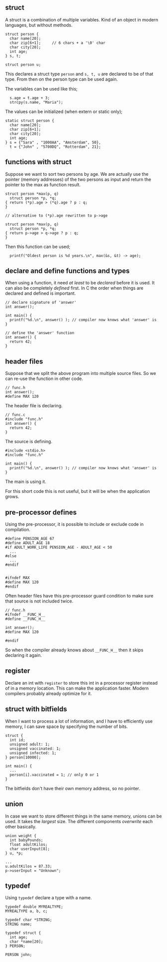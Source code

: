 ## struct

A struct is a combination of multiple variables. Kind of an object in modern
languages, but without methods.

```
struct person {
  char name[20];
  char zip[6+1];     // 6 chars + a '\0' char
  char city[20];
  int age;
} s, t;

struct person u;
```

This declares a struct type `person` and `s, t, u` are declared to be
of that type. From then on the person type can be used again.

The variables can be used like this;
```
  s.age = t.age + 3;
  strcpy(s.name, "Maria");
```

The values can be initialized (when extern or static only);
```
static struct person {
  char name[20];
  char zip[6+1];
  char city[20];
  int age;
} s = {"Sara" , "1000AA", "Amsterdam", 50},
  t = {"John" , "5700DQ", "Rotterdam", 21};
```


## functions with struct

Suppose we want to sort two persons by age. We are actually use the
pointer (memory addresses) of the two persons as input and return
the pointer to the max as function result.

```
struct person *max(p, q)
  struct person *p, *q;
{ return (*p).age > (*q).age ? p : q;
}

// alternative to (*p).age rewritten to p->age

struct person *max(p, q)
  struct person *p, *q;
{ return p->age > q->age ? p : q;
}

```

Then this function can be used;
```
  printf("Oldest person is %d years.\n", max(&s, &t) -> age);
```


## declare and define functions and types

When using a function, it need _at least_ to be *declared* before it is used.
It can also be completely *defined* first. In C the order when things are
declared and defined is important.

```
// declare signature of 'answer'
int answer();

int main() {
  printf("%d.\n", answer() ); // compiler now knows what 'answer' is
}

// define the 'answer' function
int answer() {
  return 42;
}
```

## header files

Suppose that we split the above program into multiple source files.
So we can re-use the function in other code.

```
// func.h
int answer();
#define MAX 120
```
The header file is declaring.

```
// func.c
#include "func.h"
int answer() {
  return 42;
}
```
The source is defining.

```
#include <stdio.h>
#include "func.h"

int main() {
  printf("%d.\n", answer() ); // compiler now knows what 'answer' is
}
```
The main is using it.

For this short code this is not useful, but it will be when the application
grows.

## pre-processor defines

Using the pre-processor, it is possible to include or exclude code in
compilation.
```
#define PENSION_AGE 67
#define ADULT_AGE 18
#if ADULT_WORK_LIFE PENSION_AGE - ADULT_AGE < 50
  ...
#else
  ...
#endif


#ifndef MAX
#define MAX 120
#endif
```

Often header files have this pre-processor guard condition to make sure that
source is not included twice.

```
// func.h
#ifndef __FUNC_H__
#define __FUNC_H__

int answer();
#define MAX 120

#endif
```
So when the compiler already knows about `__FUNC_H__` then it skips
declaring it again.

## register

Declare an int with `register` to store this int in a processor register
instead of in a memory location. This can make the application faster.
Modern compilers probably already optimize for it.

## struct with bitfields

When I want to process a lot of information, and I have to efficiently
use memory, I can save space by specifying the number of bits.
```
struct {
  int id;
  unsigned adult: 1;
  unsigned vaccinated: 1;
  unsigned infected: 1;
} person[10000];

int main() {
  ...
  person[i].vaccinated = 1; // only 0 or 1
}
```
The bitfields don't have their own memory address, so no pointer.

## union

In case we want to store different things in the same memory, unions can be
used. It takes the _largest_ size. The different components _overwrite_
each other basically.

```
union weight {
  int babyPounds;
  float adultKilos;
  char userInput[8];
} u, *p;

...
u.adultKilos = 87.33;
p->userInput = "Unknown";
```

## typedef
Using `typedef` declare a type with a name.

```
typedef double MYREALTYPE;
MYREALTYPE a, b, c;

typedef char *STRING;
STRING name;

typedef struct {
  int age;
  char *name[20];
} PERSON;

PERSON john;
```
